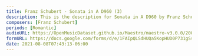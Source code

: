 ```yaml
---
title: Franz Schubert - Sonata in A D960 (3)
description: This is the description for Sonata in A D960 by Franz Schubert
composers: [Franz Schubert]
periods: [Romantic]
audioURL: https://OpenMusicDataset.github.io/Maestro/maestro-v3.0.0/2006/MIDI-Unprocessed_08_R2_2006_01_ORIG_MID--AUDIO_08_R2_2006_02_Track02_wav.midi
formURL: https://docs.google.com/forms/d/e/1FAIpQLSdHUQa5KopHUD0P731gSsi8ny2VLHlGDe023A9i0aTqAM4Ckw/viewform
date: 2021-08-08T07:43:13-06:00
---
```

